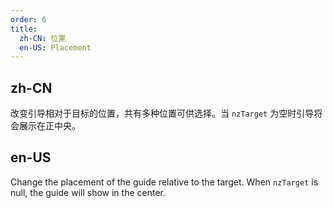 ```yaml
---
order: 6
title:
  zh-CN: 位置
  en-US: Placement
---
```


## zh-CN

改变引导相对于目标的位置，共有多种位置可供选择。当 `nzTarget` 为空时引导将会展示在正中央。

## en-US

Change the placement of the guide relative to the target. When `nzTarget` is null, the guide will show in the center.
